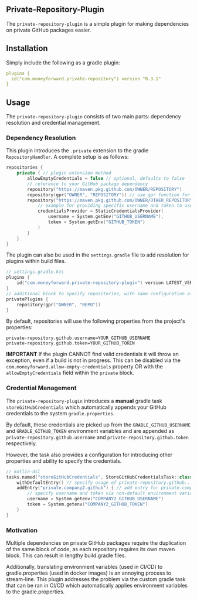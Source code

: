 ## Private-Repository-Plugin
The `private-repository-plugin` is a simple plugin for making dependencies on private GitHub packages easier.

## Installation
Simply include the following as a gradle plugin:
```yaml
plugins {
  id("com.moneyforward.private-repository") version "0.3.1"
}
```

## Usage
The `private-repository-plugin` consists of two main parts: dependency resolution and credential management.
### Dependency Resolution
This plugin introduces the `.private` extension to the gradle `RepositoryHandler`. A complete setup is as follows:
```kotlin
repositories {
    private { // plugin extension method
        allowEmptyCredentials = false // optional, defaults to false
        // reference to your GitHub package dependency
        repository("https://maven.pkg.github.com/OWNER/REPOSITORY")
        repository(gpr("OWNER", "REPOSITORY")) // use gpr function for shortcut to GitHub packages URL
        repository("https://maven.pkg.github.com/OWNER/OTHER_REPOSITORY") {
            // example for providing specific username and token to use in resolution
            credentialsProvider = StaticCredentialsProvider(
                username = System.getEnv("GITHUB_USERNAME"),
                token = System.getEnv("GITHUB_TOKEN")
            )
        }
    }
}
```

The plugin can also be used in the `settings.gradle` file to add resolution for plugins within build files.
```kotlin
// settings.gradle.kts
plugins {
    id("com.moneyforward.private-repository-plugin") version LATEST_VERSION_HERE
}
// additional block to specify repositories, with same configuration as used in build file
privatePlugins {
    repository(gpr("OWNER", "REPO"))
}
```
By default, repositories will use the following properties from the project's properties:
```properties
private-repository.github.username=YOUR_GITHUB_USERNAME
private-repository.github.token=YOUR_GITHUB_TOKEN
```
**IMPORTANT** If the plugin CANNOT find valid credentials it will throw an exception, even if a build is not in progress.
This can be disabled via the `com.moneyforward.allow-empty-credentials` property OR with the `allowEmptyCredentials`
field within the `private` block.

### Credential Management
The `private-repository-plugin` introduces a **manual** gradle task `storeGitHubCredentials` which automatically appends
your GitHub credentials to the system `gradle.properties`.

By default, these credentials are picked up from the 
`GRADLE_GITHUB_USERNAME` and `GRADLE_GITHUB_TOKEN` environment variables and are appended as `private-repository.github.username`
and `private-repository.github.token` respectively.

However, the task also provides a configuration for introducing other
properties and ability to specify the credentials.
```kotlin
// kotlin-dsl
tasks.named("storeGitHubCredentials", StoreGitHubCredentialsTask::class) {
    withDefaultEntry() // specify usage of private-repository.github... required when adding other entries
    addEntry("private.company2.github") { // add entry for private.company2.github.username and private.company2.github.token
        // specify username and token via non-default environment variables
        username = System.getenv("COMPANY2_GITHUB_USERNAME")
        token = System.getenv("COMPANY2_GITHUB_TOKEN")
    }
}
```

### Motivation
Multiple dependencies on private GitHub packages require the duplication of the same block of code, as each repository
requires its own maven block. This can result in lengthy build.gradle files.

Additionally, translating environment variables (used in CI/CD) to gradle.properties (used in docker images) is an
annoying process to stream-line. This plugin addresses the problem via the custom gradle task that can be ran in CI/CD
which automatically applies environment variables to the gradle.properties.
